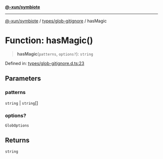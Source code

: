 [**@-xun/symbiote**](../../../README.md)

***

[@-xun/symbiote](../../../README.md) / [types/glob-gitignore](../README.md) / hasMagic

# Function: hasMagic()

> **hasMagic**(`patterns`, `options?`): `string`

Defined in: [types/glob-gitignore.d.ts:23](https://github.com/Xunnamius/symbiote/blob/0a3ecc9e8bdf9588a85b031431b4261e563bc762/types/glob-gitignore.d.ts#L23)

## Parameters

### patterns

`string` | `string`[]

### options?

`GlobOptions`

## Returns

`string`
